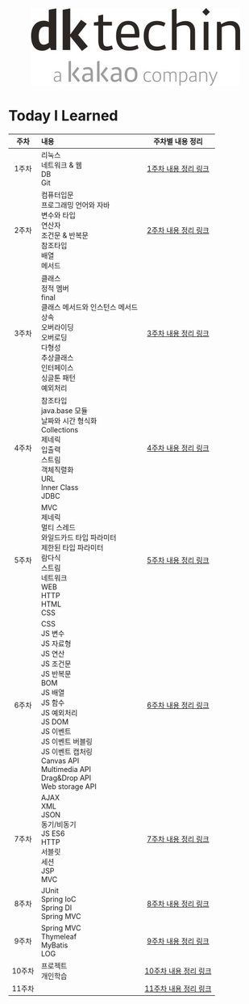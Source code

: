 <p align="center"><img src="img.png"></p>


# Today I Learned

|  주차  | 내용                                                                                                                                                                                                                             |          주차별 내용 정리           |
|:----:|:-------------------------------------------------------------------------------------------------------------------------------------------------------------------------------------------------------------------------------|:----------------------------:|
| 1주차  | 리눅스<br>네트워크 & 웹<br>DB<br>Git                                                                                                                                                                                                   | [1주차 내용 정리 링크](./week01/src) |
| 2주차  | 컴퓨터입문<br/>프로그래밍 언어와 자바<br/>변수와 타입<br/>연산자<br/>조건문 & 반복문<br/>참조타입<br/>배열<br/>메서드                                                                                                                                                | [2주차 내용 정리 링크](./week02/src) |
| 3주차  | 클래스<br/>정적 멤버<br/>final<br/>클래스 메서드와 인스턴스 메서드<br/>상속<br/>오버라이딩<br/>오버로딩<br/>다형성<br/>추상클래스<br/>인터페이스<br/>싱글톤 패턴<br/>예외처리<br/>                                                                                                   | [3주차 내용 정리 링크](./week03/src) |
| 4주차  | 참조타입<br/>java.base 모듈<br/>날짜와 시간 형식화<br/>Collections<br/>제네릭<br/>입출력<br/>스트림<br/>객체직렬화<br/>URL <br> Inner Class <br> JDBC                                                                                                      | [4주차 내용 정리 링크](./week04/src) |
| 5주차  | MVC<br>제네릭<br>멀티 스레드<br/>와일드카드 타입 파라미터<br>제한된 타입 파라미터<br/> 람다식<br/>스트림<br/>네트워크<br/>WEB<br/>HTTP<br/>HTML<br/>CSS                                                                                                              | [5주차 내용 정리 링크](./week05/src) |
| 6주차  | CSS<br/>JS 변수<br>JS 자료형<br/>JS 연산<br>JS 조건문<br>JS 반복문<br>BOM<br/>JS 배열<br/>JS 함수<br/>JS 예외처리<br/>JS DOM<br/>JS 이벤트<br/>JS 이벤트 버블링<br/>JS 이벤트 캡처링<br/> Canvas API<br/>Multimedia API<br/>Drag&Drop API<br/>Web storage API<br/> |   [6주차 내용 정리 링크](./week06)   |
| 7주차  | AJAX<br/>XML<br/>JSON<br/>동기/비동기<br/>JS ES6<br/>HTTP<br/>서블릿<br/>세션<br/>JSP<br/>MVC<br/>                                                                                                                                       |   [7주차 내용 정리 링크](./week07)   |
| 8주차  | JUnit<br/>Spring IoC<br/>Spring DI<br/>Spring MVC<br/>                                                                                                                                                                         |   [8주차 내용 정리 링크](./week08)   |
| 9주차  | Spring MVC<br/>Thymeleaf<br/>MyBatis<br/>LOG<br/>                                                                                                                                                                              |   [9주차 내용 정리 링크](./week09)   |
| 10주차 | 프로젝트<br/>개인학습<br/>                                                                                                                                                                                                                  |  [10주차 내용 정리 링크](./week10)   |
| 11주차 |                                                                                                                                                                                                                                |  [11주차 내용 정리 링크](./week11)   |

